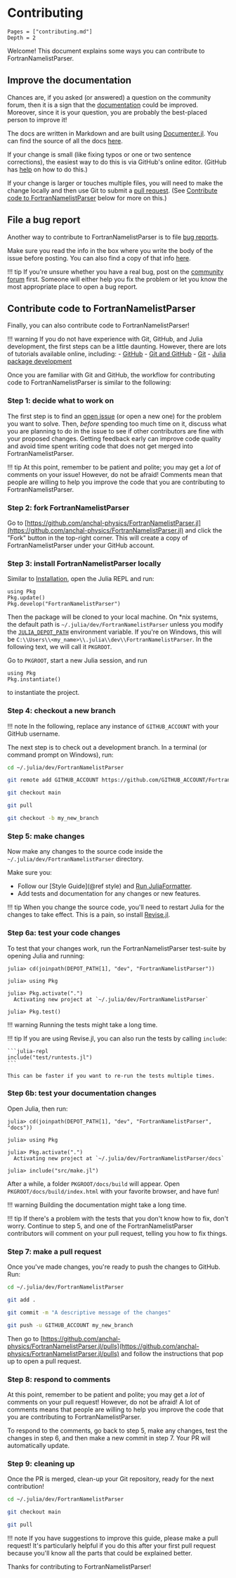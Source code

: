 # Contributing

```@contents
Pages = ["contributing.md"]
Depth = 2
```

Welcome! This document explains some ways you can contribute to FortranNamelistParser.

## Improve the documentation

Chances are, if you asked (or answered) a question on the community forum, then
it is a sign that the [documentation](https://anchal-physics.github.io/FortranNamelistParser.jl/dev/) could be
improved. Moreover, since it is your question, you are probably the best-placed
person to improve it!

The docs are written in Markdown and are built using
[Documenter.jl](https://github.com/JuliaDocs/Documenter.jl).
You can find the source of all the docs
[here](https://github.com/anchal-physics/FortranNamelistParser.jl/tree/main/docs).

If your change is small (like fixing typos or one or two sentence corrections),
the easiest way to do this is via GitHub's online editor. (GitHub has
[help](https://help.github.com/articles/editing-files-in-another-user-s-repository/)
on how to do this.)

If your change is larger or touches multiple files, you will need to make the
change locally and then use Git to submit a
[pull request](https://docs.github.com/en/pull-requests/collaborating-with-pull-requests/proposing-changes-to-your-work-with-pull-requests/about-pull-requests).
(See [Contribute code to FortranNamelistParser](@ref) below for more on this.)

## File a bug report

Another way to contribute to FortranNamelistParser is to file
[bug reports](https://github.com/anchal-physics/FortranNamelistParser.jl/issues/new?template=bug_report.md).

Make sure you read the info in the box where you write the body of the issue
before posting. You can also find a copy of that info
[here](https://github.com/anchal-physics/FortranNamelistParser.jl/blob/main/.github/ISSUE_TEMPLATE/bug_report.md).

!!! tip
    If you're unsure whether you have a real bug, post on the
    [community forum](https://github.com/anchal-physics/FortranNamelistParser.jl/discussions)
    first. Someone will either help you fix the problem or let you know the
    most appropriate place to open a bug report.

## Contribute code to FortranNamelistParser

Finally, you can also contribute code to FortranNamelistParser!

!!! warning
    If you do not have experience with Git, GitHub, and Julia development, the
    first steps can be a little daunting. However, there are lots of tutorials
    available online, including:
    - [GitHub](https://guides.github.com/activities/hello-world/)
    - [Git and GitHub](https://try.github.io/)
    - [Git](https://git-scm.com/book/en/v2)
    - [Julia package development](https://docs.julialang.org/en/v1/stdlib/Pkg/#Developing-packages-1)

Once you are familiar with Git and GitHub, the workflow for contributing code to
FortranNamelistParser is similar to the following:

### Step 1: decide what to work on

The first step is to find an [open issue](https://github.com/anchal-physics/FortranNamelistParser.jl/issues)
(or open a new one) for the problem you want to solve. Then, _before_ spending
too much time on it, discuss what you are planning to do in the issue to see if
other contributors are fine with your proposed changes. Getting feedback early can
improve code quality and avoid time spent writing code that does not get merged into
FortranNamelistParser.

!!! tip
    At this point, remember to be patient and polite; you may get a _lot_ of
    comments on your issue! However, do not be afraid! Comments mean that people are
    willing to help you improve the code that you are contributing to FortranNamelistParser.

### Step 2: fork FortranNamelistParser

Go to [https://github.com/anchal-physics/FortranNamelistParser.jl](https://github.com/anchal-physics/FortranNamelistParser.jl)
and click the "Fork" button in the top-right corner. This will create a copy of
FortranNamelistParser under your GitHub account.

### Step 3: install FortranNamelistParser locally

Similar to [Installation](@ref), open the Julia REPL and run:

```@repl
using Pkg
Pkg.update()
Pkg.develop("FortranNamelistParser")
```

Then the package will be cloned to your local machine. On *nix systems, the default path is
`~/.julia/dev/FortranNamelistParser` unless you modify the
[`JULIA_DEPOT_PATH`](http://docs.julialang.org/en/v1/manual/environment-variables/#JULIA_DEPOT_PATH-1)
environment variable. If you're on
Windows, this will be `C:\\Users\\<my_name>\\.julia\\dev\\FortranNamelistParser`.
In the following text, we will call it `PKGROOT`.

Go to `PKGROOT`, start a new Julia session, and run

```@repl
using Pkg
Pkg.instantiate()
```

to instantiate the project.

### Step 4: checkout a new branch

!!! note
    In the following, replace any instance of `GITHUB_ACCOUNT` with your GitHub
    username.

The next step is to check out a development branch. In a terminal (or command
prompt on Windows), run:

```bash
cd ~/.julia/dev/FortranNamelistParser

git remote add GITHUB_ACCOUNT https://github.com/GITHUB_ACCOUNT/FortranNamelistParser.jl.git

git checkout main

git pull

git checkout -b my_new_branch
```

### Step 5: make changes

Now make any changes to the source code inside the `~/.julia/dev/FortranNamelistParser`
directory.

Make sure you:

- Follow our [Style Guide](@ref style) and [Run JuliaFormatter](@ref).
- Add tests and documentation for any changes or new features.

!!! tip
    When you change the source code, you'll need to restart Julia for the
    changes to take effect. This is a pain, so install
    [Revise.jl](https://github.com/timholy/Revise.jl).

### Step 6a: test your code changes

To test that your changes work, run the FortranNamelistParser test-suite by opening Julia and
running:

```julia-repl
julia> cd(joinpath(DEPOT_PATH[1], "dev", "FortranNamelistParser"))

julia> using Pkg

julia> Pkg.activate(".")
  Activating new project at `~/.julia/dev/FortranNamelistParser`

julia> Pkg.test()
```

!!! warning
    Running the tests might take a long time.

!!! tip
    If you are using Revise.jl, you can also run the tests by calling `include`:

    ```julia-repl
    include("test/runtests.jl")
    ```

    This can be faster if you want to re-run the tests multiple times.

### Step 6b: test your documentation changes

Open Julia, then run:

```julia-repl
julia> cd(joinpath(DEPOT_PATH[1], "dev", "FortranNamelistParser", "docs"))

julia> using Pkg

julia> Pkg.activate(".")
  Activating new project at `~/.julia/dev/FortranNamelistParser/docs`

julia> include("src/make.jl")
```

After a while, a folder `PKGROOT/docs/build` will appear. Open
`PKGROOT/docs/build/index.html` with your favorite browser, and have fun!

!!! warning
    Building the documentation might take a long time.

!!! tip
    If there's a problem with the tests that you don't know how to fix, don't
    worry. Continue to step 5, and one of the FortranNamelistParser contributors will comment
    on your pull request, telling you how to fix things.

### Step 7: make a pull request

Once you've made changes, you're ready to push the changes to GitHub. Run:

```bash
cd ~/.julia/dev/FortranNamelistParser

git add .

git commit -m "A descriptive message of the changes"

git push -u GITHUB_ACCOUNT my_new_branch
```

Then go to [https://github.com/anchal-physics/FortranNamelistParser.jl/pulls](https://github.com/anchal-physics/FortranNamelistParser.jl/pulls)
and follow the instructions that pop up to open a pull request.

### Step 8: respond to comments

At this point, remember to be patient and polite; you may get a _lot_ of
comments on your pull request! However, do not be afraid! A lot of comments
means that people are willing to help you improve the code that you are
contributing to FortranNamelistParser.

To respond to the comments, go back to step 5, make any changes, test the
changes in step 6, and then make a new commit in step 7. Your PR will
automatically update.

### Step 9: cleaning up

Once the PR is merged, clean-up your Git repository, ready for the
next contribution!

```bash
cd ~/.julia/dev/FortranNamelistParser

git checkout main

git pull
```

!!! note
    If you have suggestions to improve this guide, please make a pull request!
    It's particularly helpful if you do this after your first pull request
    because you'll know all the parts that could be explained better.

Thanks for contributing to FortranNamelistParser!
